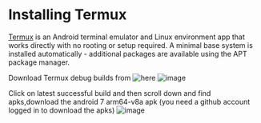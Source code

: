 # Installing Termux
[Termux](https://termux.dev/en/) is an Android terminal emulator and Linux environment app that works directly with no rooting or setup required. A minimal base system is installed automatically - additional packages are available using the APT package manager. 

Download Termux debug builds from ![here](https://github.com/termux/termux-app/actions/workflows/debug_build.yml)
![image](https://github.com/RandomCoderOrg/udroid-wiki/assets/127286831/0c42018d-bffc-437a-8b89-cf276c8ee8f1)

Click on latest successful build and then scroll down and find apks,download the android 7 arm64-v8a apk (you need a github account logged in to download the apks)
![image](https://github.com/RandomCoderOrg/udroid-wiki/assets/127286831/6c0ecc6a-2fbd-4a20-9094-4d6233275e81)
